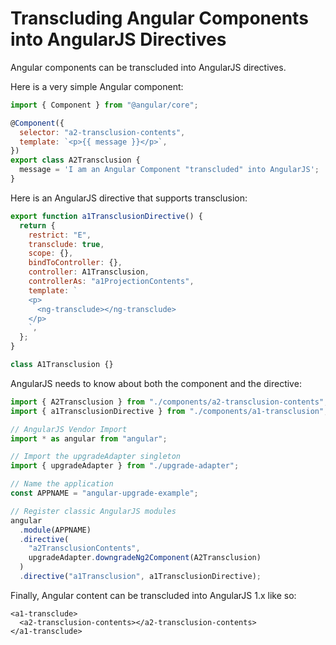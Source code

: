 # Transcluding Angular Components into AngularJS Directives

Angular components can be transcluded into AngularJS directives.

Here is a very simple Angular component:

```javascript
import { Component } from "@angular/core";

@Component({
  selector: "a2-transclusion-contents",
  template: `<p>{{ message }}</p>`,
})
export class A2Transclusion {
  message = 'I am an Angular Component "transcluded" into AngularJS';
}
```

Here is an AngularJS directive that supports transclusion:

```javascript
export function a1TransclusionDirective() {
  return {
    restrict: "E",
    transclude: true,
    scope: {},
    bindToController: {},
    controller: A1Transclusion,
    controllerAs: "a1ProjectionContents",
    template: `
    <p>
      <ng-transclude></ng-transclude>
    </p>
    `,
  };
}

class A1Transclusion {}
```

AngularJS needs to know about both the component and the directive:

```javascript
import { A2Transclusion } from "./components/a2-transclusion-contents";
import { a1TransclusionDirective } from "./components/a1-transclusion";

// AngularJS Vendor Import
import * as angular from "angular";

// Import the upgradeAdapter singleton
import { upgradeAdapter } from "./upgrade-adapter";

// Name the application
const APPNAME = "angular-upgrade-example";

// Register classic AngularJS modules
angular
  .module(APPNAME)
  .directive(
    "a2TransclusionContents",
    upgradeAdapter.downgradeNg2Component(A2Transclusion)
  )
  .directive("a1Transclusion", a1TransclusionDirective);
```

Finally, Angular content can be transcluded into AngularJS 1.x like so:

```markup
<a1-transclude>
  <a2-transclusion-contents></a2-transclusion-contents>
</a1-transclude>
```
